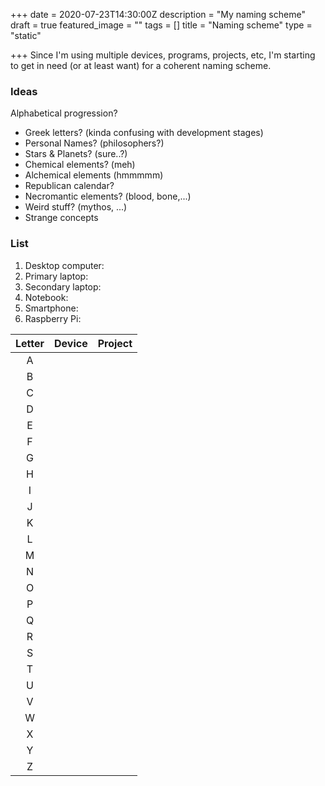 +++
date = 2020-07-23T14:30:00Z
description = "My naming scheme"
draft = true
featured_image = ""
tags = []
title = "Naming scheme"
type = "static"

+++
Since I'm using multiple devices, programs, projects, etc, I'm starting to get in need (or at least want) for a coherent naming scheme.

### Ideas
Alphabetical progression?

- Greek letters? (kinda confusing with development stages)
- Personal Names? (philosophers?)
- Stars & Planets? (sure..?)
- Chemical elements? (meh)
- Alchemical elements (hmmmmm)
- Republican calendar?
- Necromantic elements? (blood, bone,...)
- Weird stuff? (mythos, ...)
- Strange concepts

### List

1. Desktop computer: 
2. Primary laptop: 
3. Secondary laptop: 
4. Notebook: 
5. Smartphone: 
6. Raspberry Pi: 


| Letter 	| Device 	| Project 	|
|:------:	|--------	|---------	|
|    A   	|        	|         	|
|    B   	|        	|         	|
|    C   	|        	|         	|
|    D   	|        	|         	|
|    E   	|        	|         	|
|    F   	|        	|         	|
|    G   	|        	|         	|
|    H   	|        	|         	|
|    I   	|        	|         	|
|    J   	|        	|         	|
|    K   	|        	|         	|
|    L   	|        	|         	|
|    M   	|        	|         	|
|    N   	|        	|         	|
|    O   	|        	|         	|
|    P   	|        	|         	|
|    Q   	|        	|         	|
|    R   	|        	|         	|
|    S   	|        	|         	|
|    T   	|        	|         	|
|    U   	|        	|         	|
|    V   	|        	|         	|
|    W   	|        	|         	|
|    X   	|        	|         	|
|    Y   	|        	|         	|
|    Z   	|        	|         	|